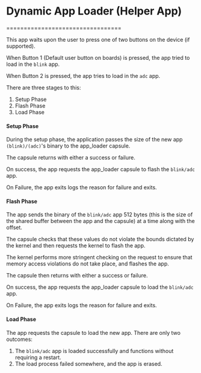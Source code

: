 # Dynamic App Loader (Helper App)
=================================

This app waits upon the user to press one of two buttons on the device (if supported).

When Button 1 (Default user button on boards) is pressed, the app tried to load in the 
`blink` app.

When Button 2 is pressed, the app tries to load in the `adc` app.

There are three stages to this:

1. Setup Phase
2. Flash Phase
3. Load Phase

#### Setup Phase
During the setup phase, the application passes the size of the new app `(blink)/(adc)`'s 
binary to the app_loader capsule. 

The capsule returns with either a success or failure. 

On success, the app requests the app_loader capsule to flash the `blink/adc` app.

On Failure, the app exits logs the reason for failure and exits.

#### Flash Phase
The app sends the binary of the `blink/adc` app 512 bytes (this is the size of the shared 
buffer between the app and the capsule) at a time along with the offset.

The capsule checks that these values do not violate the bounds dictated by the kernel 
and then requests the kernel to flash the app. 

The kernel performs more stringent checking on the request to ensure that memory access
violations do not take place, and flashes the app.

The capsule then returns with either a success or failure. 

On success, the app requests the app_loader capsule to load the `blink/adc` app.

On Failure, the app exits logs the reason for failure and exits.

#### Load Phase
The app requests the capsule to load the new app. There are only two outcomes: 

1. The `blink/adc` app is loaded successfully and functions without requiring a restart.
2. The load process failed somewhere, and the app is erased.